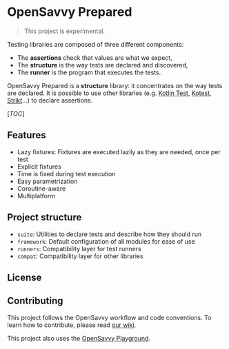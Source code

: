 # OpenSavvy Prepared

> This project is experimental.

Testing libraries are composed of three different components:
- The **assertions** check that values are what we expect,
- The **structure** is the way tests are declared and discovered,
- The **runner** is the program that executes the tests.

OpenSavvy Prepared is a **structure** library: it concentrates on the way tests are declared.
It is possible to use other libraries (e.g. [Kotlin Test](https://kotlinlang.org/api/latest/kotlin.test/), [Kotest](https://kotest.io/), [Strikt](https://strikt.io/)…) to declare assertions.

[_TOC_]

## Features

- Lazy fixtures: Fixtures are executed lazily as they are needed, once per test
- Explicit fixtures
- Time is fixed during test execution
- Easy parametrization
- Coroutine-aware
- Multiplatform

## Project structure

- `suite`: Utilities to declare tests and describe how they should run
- `framework`: Default configuration of all modules for ease of use
- `runners`: Compatibility layer for test runners
- `compat`: Compatibility layer for other libraries

## License

<!-- Mentions under which license you are publishing the project. -->
<!-- Add the full text to the LICENSE file. -->

## Contributing

This project follows the OpenSavvy workflow and code conventions.
To learn how to contribute, please read [our wiki](https://gitlab.com/opensavvy/wiki/-/blob/main/README.md).

This project also uses the [OpenSavvy Playground](docs/playground/README.md).

